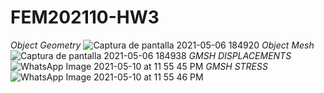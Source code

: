 # FEM202110-HW3
*Object Geometry*
![Captura de pantalla 2021-05-06 184920](https://user-images.githubusercontent.com/69157203/117375045-5179cc80-ae9c-11eb-9bac-ac3a2ff9dbd4.png)
*Object Mesh*
![Captura de pantalla 2021-05-06 184938](https://user-images.githubusercontent.com/69157203/117375049-53439000-ae9c-11eb-9f18-1facb8d475b4.png)
*GMSH DISPLACEMENTS*
![WhatsApp Image 2021-05-10 at 11 55 45 PM](https://user-images.githubusercontent.com/69157203/117755986-4fd93d00-b1eb-11eb-823e-2703ec762a68.jpeg)
*GMSH STRESS*
![WhatsApp Image 2021-05-10 at 11 55 46 PM](https://user-images.githubusercontent.com/69157203/117756021-6089b300-b1eb-11eb-977d-6a95faf222ea.jpeg)
